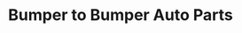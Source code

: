 ---
title: "Bumper to Bumper Auto Parts"
url: /plains/bumper-to-bumper-auto-parts/
shop: car parts
---